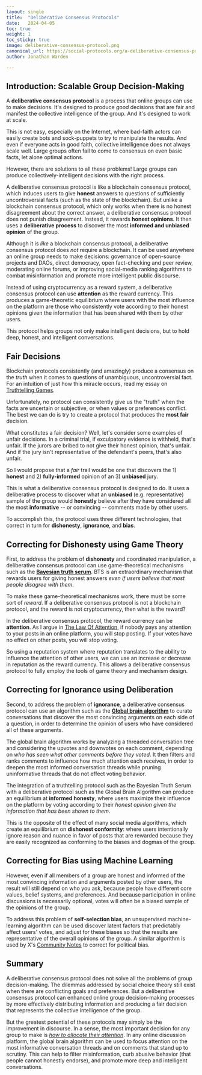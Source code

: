 ```yaml
---
layout: single
title:  "Deliberative Consensus Protocols"
date:   2024-04-05
toc: true
weight: 1 
toc_sticky: true
image: deliberative-consensus-protocol.png
canonical_url: https://social-protocols.org/a-deliberative-consensus-protocol
author: Jonathan Warden

---
```


## Introduction: Scalable Group Decision-Making

A **deliberative consensus protocol** is a process that online groups can use to make decisions. It's designed to produce *good* decisions that are fair and manifest the collective intelligence of the group. And it's designed to work at scale.

This is not easy, especially on the Internet, where bad-faith actors can easily create bots and sock-puppets to try to manipulate the results. And even if everyone acts in good faith, collective intelligence does not always scale well. Large groups often fail to come to consensus on even basic facts, let alone optimal actions.

However, there are solutions to all these problems! Large groups can produce collectively-intelligent decisions with the right process.

<!--
A deliberative consensus protocol is like a blockchain consensus protocol, which uses game theory to produce consensus on questions of fact even in the face of bad-faith, manipulative behavior. But unlike a blockchain protocol, which online works for uncontroversial facts for which there is no honest disagreement, a deliberative consensus protocol works even when there is disagreement, using a **deliberative process** to discover the **honest and informed consensus**, and an unbiased machine learning algorithm. Finally, it **debiases** the results using an unsupervised machine-learning algorithm similar to the one used by X's Community Notes.

A deliberative consensus protocol is like a blockchain consensus protocol in that induces users to give **honest** answers (e.g. about the true state of the blockchain). But instead of depending on unanimous agreement on uncontroversial facts, it does not punish disagreement. Instead, it rewards users for (anonymously) giving **honest opinion**. It then uses a **deliberative process** to determine an **informed and unbiased consensus**.

-->

A deliberative consensus protocol is like a blockchain consensus protocol, which induces users to give **honest** answers to questions of sufficiently uncontroversial facts (such as the state of the blockchain). But unlike a blockchain consensus protocol, which only works when there is no honest disagreement about the correct answer, a deliberative consensus protocol does not punish disagreement. Instead, it rewards **honest opinions**. It then uses a **deliberative process** to discover the most **informed and unbiased opinion** of the group.

Although it is *like* a blockchain consensus protocol, a deliberative consensus protocol does *not* require a blockchain. It can be used anywhere an online group needs to make decisions: governance of open-source projects and DAOs, direct democracy, open fact-checking and peer review, moderating online forums, or improving social-media ranking algorithms to combat misinformation and promote more intelligent public discourse. 

Instead of using cryptocurrency as a reward system, a deliberative consensus protocol can use **attention** as the reward currency. This produces a game-theoretic equilibrium where users with the most influence on the platform are those who consistently vote according to their honest opinions given the information that has been shared with them by other users. 

This protocol helps groups not only make intelligent decisions, but to hold deep, honest, and intelligent conversations.

## Fair Decisions

Blockchain protocols consistently (and amazingly) produce a consensus on the *truth* when it comes to questions of unambiguous, uncontroversial fact. For an intuition of just how this miracle occurs, read my essay on [Truthtelling Games](/truthtelling-games). 

Unfortunately, no protocol can consistently give us the "truth" when the facts are uncertain or subjective, or when values or preferences conflict. The best we can do is try to create a protocol that produces the **most fair** decision.

What constitutes a fair decision? Well, let's consider some examples of unfair decisions. In a criminal trial, if exculpatory evidence is withheld, that's unfair. If the jurors are bribed to not give their honest opinion, that's unfair. And if the jury isn't representative of the defendant's peers, that's also unfair. 

So I would propose that a *fair* trail would be one that discovers the 1) **honest** and 2) **fully-informed** opinion of an 3) **unbiased** jury.

This is what a deliberative consensus protocol is designed to do. It uses a deliberative process to discover what an **unbiased** (e.g. representative) sample of the group would **honestly** believe after they have considered all the most **informative** -- or convincing -- comments made by other users.

To accomplish this, the protocol uses three different technologies, that correct in turn for **dishonesty**, **ignorance**, and **bias**.

## Correcting for Dishonesty using Game Theory

First, to address the problem of **dishonesty** and coordinated manipulation, a deliberative consensus protocol can use game-theoretical mechanisms such as the [**Bayesian truth serum**](https://nel.mit.edu/bayesian-truth-serum/). BTS is an extraordinary mechanism that rewards users for giving honest answers *even if users believe that most people disagree with them*.

To make these game-theoretical mechanisms work, there must be some sort of *reward*. If a deliberative consensus protocol is not a blockchain protocol, and the reward is not cryptocurrency, then what is the reward?

In the deliberative consensus protocol, the reward currency can be **attention**. As I argue in [The Law Of Attention](/the-law-of-attention), if nobody pays any attention to your posts in an online platform, you will stop posting. If your votes have no effect on other posts, you will stop voting.

So using a reputation system where reputation translates to the ability to influence the attention of other users, we can use an increase or decrease in reputation as the reward currency. This allows a deliberative consensus protocol to fully employ the tools of game theory and mechanism design.

## Correcting for Ignorance using Deliberation

Second, to address the problem of **ignorance**, a deliberative consensus protocol can use an algorithm such as the [**Global brain algorithm**](https://social-protocols.org/global-brain/) to curate conversations that discover the most convincing arguments on each side of a question, in order to determine the opinion of users who have considered all of these arguments. 

The global brain algorithm works by analyzing a threaded conversation tree and considering the upvotes and downvotes on each comment, depending on *who has seen what other comments before they voted*. It then filters and ranks comments to influence how much attention each receives, in order to deepen the most informed conversation threads while pruning uninformative threads that do not effect voting behavior. 

The integration of a truthtelling protocol such as the Bayesian Truth Serum with a deliberative protocol such as the Global Brain Algorithm can produce an equilibrium at **informed honesty**, where users maximize their influence on the platform by voting according to their *honest opinion given the information that has been shown to them*.

This is the opposite of the effect of many social media algorithms, which create an equilibrium on **dishonest conformity**: where users intentionally ignore reason and nuance in favor of posts that are rewarded because they are easily recognized as conforming to the biases and dogmas of the group.


## Correcting for Bias using Machine Learning

However, even if all members of a group are honest and informed of the most convincing information and arguments posted by other users, the result will still depend on who you ask, because people have different core values, belief systems, and preferences. And because participation in online discussions is necessarily optional, votes will often be a biased sample of the opinions of the group.

To address this problem of **self-selection bias**, an unsupervised machine-learning algorithm can be used discover latent factors that predictably affect users' votes, and adjust for these biases so that the results are representative of the overall opinions of the group. A similar algorithm is used by X's [Community Notes](https://communitynotes.x.com/guide/en/about/introduction) to correct for political bias.


## Summary

A deliberative consensus protocol does not solve all the problems of group decision-making. The dilemmas addressed by social choice theory still exist when there are conflicting goals and preferences. But a deliberative consensus protocol can enhanced online group decision-making processes by more effectively distributing information and producing a fair decision that represents the collective intelligence of the group.

But the greatest potential of these protocols may simply be the improvement in discourse. In a sense, the most important decision for any group to make is [*how to allocate their attention*](/what-deserves-our-attention). In any online discussion platform, the global brain algorithm can be used to focus attention on the most informative conversation threads and on comments that stand up to scrutiny. This can help to filter misinformation, curb abusive behavior (that people cannot honestly endorse), and promote more deep and intelligent conversations.

